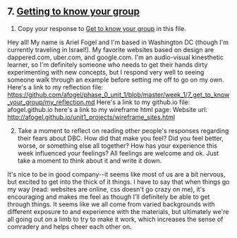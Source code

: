 ## 7. [Getting to know your group](7_get_to_know_your_group/readme.md)

1. Copy your response to <a href="https://github.com/Devbootcamp/phase_0_unit_1/tree/master/week_1/6_Get_to_know_your_group" target="_blank"> Get to know your group</a> in this file.

Hey all!
My name is Ariel Fogel and I'm based in Washington DC (though I'm currently traveling in Israel!). My favorite websites based on design are dappered.com, uber.com, and google.com. I'm an audio-visual kinesthetic learner, so I'm definitely someone who needs to get their hands dirty experimenting with new concepts, but I respond very well to seeing someone walk through an example before setting me off to go on my own.
Here's a link to my reflection file:  https://github.com/afogel/phase_0_unit_1/blob/master/week_1/7_get_to_know_your_group/my_reflection.md
Here's a link to my github.io file: afogel.github.io
here's a link to my wireframe html page: Website url: http://afogel.github.io/unit1_projects/wireframe_sites.html

2. Take a moment to reflect on reading other people's responses regarding their fears about DBC. How did that make you feel? Did you feel better, worse, or something else all together? How has your experience this week influenced your feelings? All feelings are welcome and ok. Just take a moment to think about it and write it down. 

It's nice to be in good company--it seems like most of us are a bit nervous, but excited to get into the thick of it things. I have to say that when things go my way (read: websites are online, css doesn't go crazy on me), it's encouraging and makes me feel as though I'll definitely be able to get through things. It seems like we all come from varied backgrounds with different exposure to and experience with the materials, but ultimately we're all going out on a limb to try to make it work, which increases the sense of comradery and helps cheer each other on.

